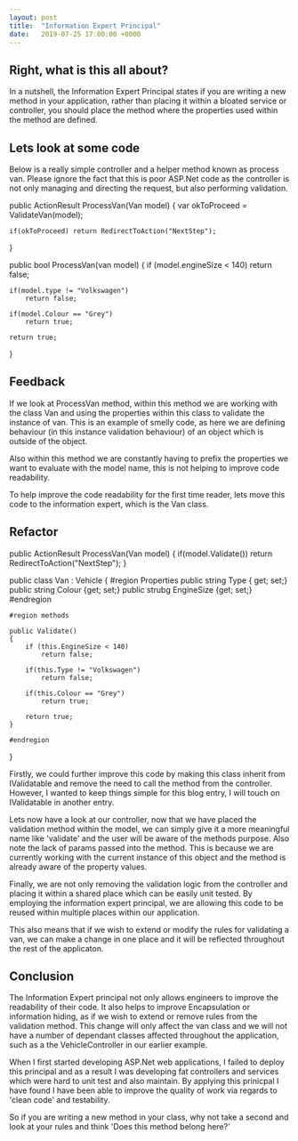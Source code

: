 ```yaml
---
layout: post
title:  "Information Expert Principal"
date:   2019-07-25 17:00:00 +0000
---
```

## Right, what is this all about?

In a nutshell, the Information Expert Principal states if you are writing a new method in your application, rather than placing it within a bloated service or controller, you should place the method where the properties used within the method are defined.

## Lets look at some code
Below is a really simple controller and a helper method known as process van.
Please ignore the fact that this is poor ASP.Net code as the controller is not only managing and directing the request, but also performing validation.

public ActionResult ProcessVan(Van model)
{
    var okToProceed = ValidateVan(model);

    if(okToProceed) return RedirectToAction("NextStep");    
}

public bool ProcessVan(van model)
{
    if (model.engineSize < 140)
        return false;
    
    if(model.type != "Volkswagen")
        return false;

    if(model.Colour == "Grey")
        return true;

    return true;
}

## Feedback

If we look at ProcessVan method, within this method we are working with the class Van and using the properties within this class to validate the instance of van. This is an example of smelly code, as here we are defining behaviour (in this instance validation behaviour) of an object which is outside of the object. 

Also within this method we are constantly having to prefix the properties we want to evaluate with the model name, this is not helping to improve code readability.

To help improve the code readability for the first time reader, lets move this code to the information expert, which is the Van class.

## Refactor

public ActionResult ProcessVan(Van model)
{
    if(model.Validate()) return RedirectToAction("NextStep");
}

public class Van : Vehicle
{
    #region Properties
    public string Type { get; set;}
    public string Colour {get; set;}
    public strubg EngineSize {get; set;}
    #endregion

    #region methods

    public Validate()
    {
        if (this.EngineSize < 140)
            return false;
    
        if(this.Type != "Volkswagen")
            return false;

        if(this.Colour == "Grey")
            return true;

        return true;
    }

    #endregion
}

Firstly, we could further improve this code by making this class inherit from IValidatable and remove the need to call the method from the controller. However, I wanted to keep things simple for this blog entry, I will touch on IValidatable in another entry.

Lets now have a look at our controller, now that we have placed the validation method within the model, we can simply give it a more meaningful name like 'validate' and the user will be aware of the methods purpose. Also note the lack of params passed into the method. This is because we are currently working with the current instance of this object and the method is already aware of the property values.

Finally, we are not only removing the validation logic from the controller and placing it within a shared place which can be easily unit tested. By employing the information expert principal, we are allowing this code to be reused within multiple places within our application. 

This also means that if we wish to extend or modify the rules for validating a van, we can make a change in one place and it will be reflected throughout the rest of the applicaton.

## Conclusion

The Information Expert principal not only allows engineers to improve the readability of their code. It also helps to improve Encapsulation or information hiding, as if we wish to extend or remove rules from the validation method. This change will only affect the van class and we will not have a number of dependant classes affected throughout the application, such as a the VehicleController in our earlier example.

When I first started developing ASP.Net web applications, I failed to deploy this principal and as a result I was developing fat controllers and services which were hard to unit test and also maintain. By applying this prinicpal I have found I have been able to improve the quality of work via regards to 'clean code' and testability.

So if you are writing a new method in your class, why not take a second and look at your rules and think 'Does this method belong here?'